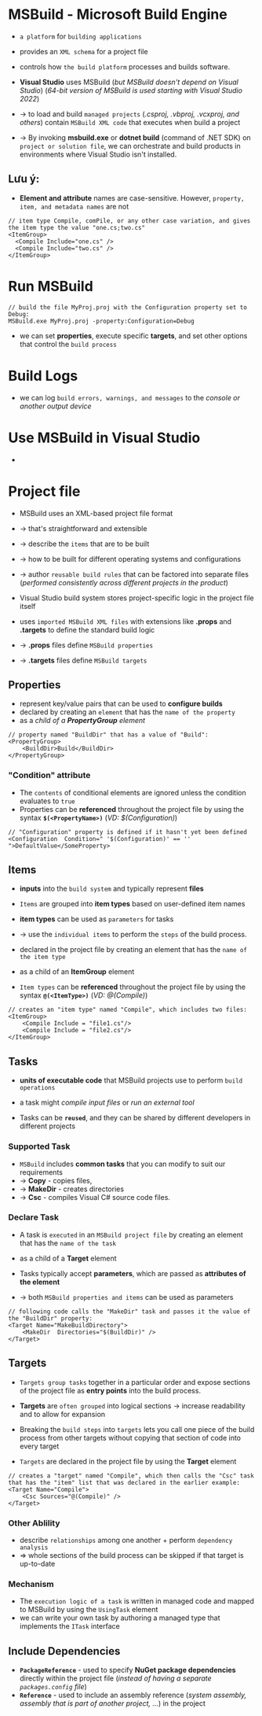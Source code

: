 # MSBuild - Microsoft Build Engine
* `a platform` for `building applications` 
* provides an `XML schema` for a project file
* controls how `the build platform` processes and builds software.

* **Visual Studio** uses MSBuild (_but MSBuild doesn't depend on Visual Studio_) (_64-bit version of MSBuild is used starting with Visual Studio 2022_)
* -> to load and build `managed projects` (_.csproj, .vbproj, .vcxproj, and others_) contain `MSBuild XML code` that executes when build a project
* -> By invoking **msbuild.exe** or **dotnet build** (command of .NET SDK) on `project or solution file`, we can orchestrate and build products in environments where Visual Studio isn't installed.

## Lưu ý:
* **Element and attribute** names are case-sensitive. However, `property, item, and metadata names` are not
```
// item type Compile, comPile, or any other case variation, and gives the item type the value "one.cs;two.cs"
<ItemGroup>
  <Compile Include="one.cs" />
  <Compile Include="two.cs" />
</ItemGroup>
```

# Run MSBuild
```
// build the file MyProj.proj with the Configuration property set to Debug: 
MSBuild.exe MyProj.proj -property:Configuration=Debug
```
* we can set **properties**, execute specific **targets**, and set other options that control the `build process`

# Build Logs
* we can log `build errors, warnings, and messages` to the _console or another output device_

# Use MSBuild in Visual Studio
* 

# Project file
* MSBuild uses an XML-based project file format
* -> that's straightforward and extensible
* -> describe the `items` that are to be built
* -> how to be built for different operating systems and configurations
* -> author `reusable build rules` that can be factored into separate files (_performed consistently across different projects in the product_)

* Visual Studio build system stores project-specific logic in the project file itself
* uses `imported MSBuild XML files` with extensions like **.props** and **.targets** to define the standard build logic
* -> **.props** files define `MSBuild properties`
* -> **.targets** files define `MSBuild targets`

## Properties
* represent key/value pairs that can be used to **configure builds**
* declared by creating an `element` that has the `name of the property`
* as a _child of a **PropertyGroup** element_

```
// property named "BuildDir" that has a value of "Build":
<PropertyGroup>
    <BuildDir>Build</BuildDir>
</PropertyGroup>
```
### "Condition" attribute
* The `contents` of conditional elements are ignored unless the condition evaluates to `true`
* Properties can be **referenced** throughout the project file by using the syntax **`$(<PropertyName>)`** (_VD: $(Configuration)_)
```
// "Configuration" property is defined if it hasn't yet been defined
<Configuration  Condition=" '$(Configuration)' == '' ">DefaultValue</SomeProperty>
```

## Items
* **inputs** into the `build system` and typically represent **files**
* `Items` are grouped into **item types** based on user-defined item names

* **item types** can be used as `parameters` for tasks
* -> use the `individual items` to perform the `steps` of the build process.

* declared in the project file by creating an element that has the `name of the item type`
* as a child of an **ItemGroup** element

* `Item types` can be **referenced** throughout the project file by using the syntax **`@(<ItemType>)`** (_VD: @(Compile)_)

```
// creates an "item type" named "Compile", which includes two files:
<ItemGroup>
    <Compile Include = "file1.cs"/>
    <Compile Include = "file2.cs"/>
</ItemGroup>
```

## Tasks
* **units of executable code** that MSBuild projects use to perform `build operations`
* a task might _compile input files_ or _run an external tool_

* Tasks can be **`reused`**, and they can be shared by different developers in different projects

### Supported Task
* `MSBuild` includes **common tasks** that you can modify to suit our requirements
* -> **Copy** - copies files, 
* -> **MakeDir** - creates directories
* -> **Csc** - compiles Visual C# source code files. 

### Declare Task 
* A task is `executed` in an `MSBuild project file` by creating an element that has the `name of the task`
* as a child of a **Target** element

* Tasks typically accept **parameters**, which are passed as **attributes of the element**
* -> both `MSBuild properties and items` can be used as parameters
```
// following code calls the "MakeDir" task and passes it the value of the "BuildDir" property:
<Target Name="MakeBuildDirectory">
    <MakeDir  Directories="$(BuildDir)" />
</Target>
```

## Targets
* `Targets group tasks` together in a particular order and expose sections of the project file as **entry points** into the build process. 
* **Targets** are `often grouped` into logical sections -> increase readability and to allow for expansion

* Breaking the `build steps` into `targets` lets you call one piece of the build process from other targets without copying that section of code into every target

* `Targets` are declared in the project file by using the **Target** element
```
// creates a "target" named "Compile", which then calls the "Csc" task that has the "item" list that was declared in the earlier example:
<Target Name="Compile">
    <Csc Sources="@(Compile)" />
</Target>
```

### Other Ablility
* describe `relationships` among one another + perform `dependency analysis`
* => whole sections of the build process can be skipped if that target is up-to-date

### Mechanism
* The `execution logic of a task` is written in managed code and mapped to MSBuild by using the `UsingTask` element
* we can write your own task by authoring a managed type that implements the `ITask` interface

## Include Dependencies
* **`PackageReference`** - used to specify **NuGet package dependencies** directly within the project file (_instead of having a separate `packages.config` file_)
* **`Reference`** - used to include an assembly reference (_system assembly, assembly that is part of another project, ..._) in the project

